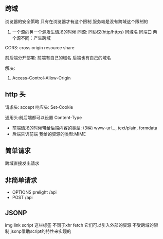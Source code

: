 ## 跨域
浏览器的安全策略  只有在浏览器才有这个限制 服务端是没有跨域这个限制的

1. 一个源向另一个源发生请求的时候
同源: 同协议(http/https) 同域名 同端口
两个源不同：产生跨域

CORS: cross origin resource share

前后端分开部署: 前端有自己的域名 后端也有自己的域名

解决:
1. Access-Control-Allow-Origin

## http 头
请求头: accept
响应头: Set-Cookie

通用头:前后端都可以设置
 Content-Type
 - 前端请求的时候带给后端内容的类型: (3种)  www-url..., text/plain, formdata
 - 后端告诉前端 我给的资源的类型:MIME

## 简单请求 
跨域直接发出请求

## 非简单请求
 - OPTIONS prelight   /api
 - POST  /api

 ## JSONP
 img link script 这些标签 不同于xhr fetch 它们可以引入外部的资源 不受跨域的限制
 jsonp借助script的特性来实现的
